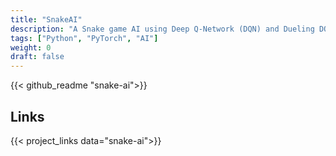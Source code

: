 ```yaml
---
title: "SnakeAI"
description: "A Snake game AI using Deep Q-Network (DQN) and Dueling DQN algorithms, built with PyTorch."
tags: ["Python", "PyTorch", "AI"]
weight: 0
draft: false
---
```


{{< github_readme "snake-ai">}}

## Links
{{< project_links data="snake-ai">}}
